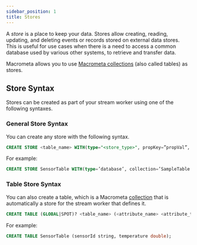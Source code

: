 ```yaml
---
sidebar_position: 1
title: Stores
---
```


A _store_ is a place to keep your data. Stores allow creating, reading, updating, and deleting events or records stored on external data stores. This is useful for use cases when there is a need to access a common database used by various other systems, to retrieve and transfer data.

Macrometa allows you to use [Macrometa collections](../../collections/index.md) (also called tables) as stores.

## Store Syntax

Stores can be created as part of your stream worker using one of the following syntaxes.

### General Store Syntax

You can create any store with the following syntax.

```sql
CREATE STORE <table_name> WITH(type="<store_type>", propKey=”propVal”, … , PrimaryKey='<attribute_name>', Index='<attribute_name>')(<attribute_name> <attribute_type>, ...);
```

For example:

```sql
CREATE STORE SensorTable WITH(type=’database’, collection=’SampleTable’, map.type=’json’) (sensorId string, temperature double);
```

### Table Store Syntax

You can also create a table, which is a Macrometa [collection](../../collections/index.md) that is automatically a store for the stream worker that defines it.

```sql
CREATE TABLE (GLOBAL|SPOT)? <table_name> (<attribute_name> <attribute_type>, ...);
```

For example:

```sql
CREATE TABLE SensorTable (sensorId string, temperature double);
```

